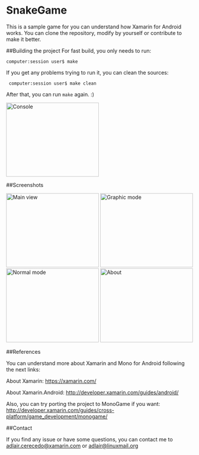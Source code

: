 # SnakeGame
This is a sample game for you can understand how Xamarin for Android works. You can clone the repository, modify by yourself or contribute to make it better.

##Building the project
For fast build, you only needs to run:

<code>computer:session user$ make</code>

If you get any problems trying to run it, you can clean the sources:

<code> computer:session user$ make clean</code>

After that, you can run <code>make</code> again. :)

<img src="https://github.com/adlair/SnakeGame/blob/master/SnakeGame/Screenshots/build.png" alt="Console" height="200" width="250">

##Screenshots


<img src="https://github.com/adlair/SnakeGame/blob/master/SnakeGame/Screenshots/sg1.jpg" alt="Main view" height="200" width="250">

<img src="https://github.com/adlair/SnakeGame/blob/master/SnakeGame/Screenshots/sg2.jpg" alt="Graphic mode" height="200" width="250">

<img src="https://github.com/adlair/SnakeGame/blob/master/SnakeGame/Screenshots/sg3.jpg" alt="Normal mode" height="200" width="250">

<img src="https://github.com/adlair/SnakeGame/blob/master/SnakeGame/Screenshots/sg4.jpg" alt="About" height="200" width="250">

##References

You can understand more about Xamarin and Mono for Android following the next links:

About Xamarin: https://xamarin.com/

About Xamarin.Android: http://developer.xamarin.com/guides/android/

Also, you can try porting the project to MonoGame if you want: http://developer.xamarin.com/guides/cross-platform/game_development/monogame/

##Contact

If you find any issue or have some questions, you can contact me to <adlair.cerecedo@xamarin.com> or <adlair@linuxmail.org>